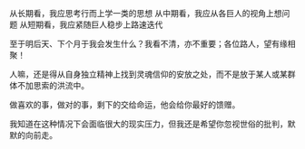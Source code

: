 从长期看，我应思考行而上学一类的思想
从中期看，我应从各巨人的视角上想问题
从短期看，我应紧随巨人稳步上路速迭代

至于明后天、下个月于我会发生什么？我看不清，亦不重要；各位路人，望有缘相聚！

人嘛，还是得从自身独立精神上找到灵魂信仰的安放之处，而不是放于某人或某群体不加思索的洪流中。


做喜欢的事，做对的事，剩下的交给命运，他会给你最好的馈赠。

我知道在这种情况下会面临很大的现实压力，但我还是希望你忽视世俗的批判，默默的向前走。
